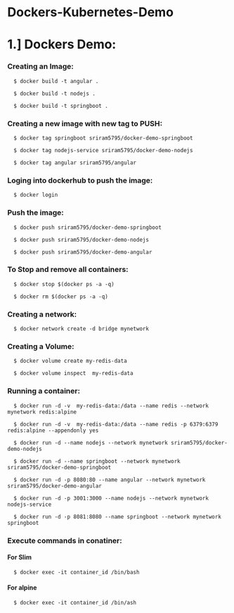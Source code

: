 # Dockers-Kubernetes-Demo

# 1.] Dockers Demo:

  ### Creating an Image:
```
  $ docker build -t angular .

  $ docker build -t nodejs .

  $ docker build -t springboot .
```
  ### Creating a new image with new tag to PUSH:
```
  $ docker tag springboot sriram5795/docker-demo-springboot

  $ docker tag nodejs-service sriram5795/docker-demo-nodejs

  $ docker tag angular sriram5795/angular
```
  ### Loging into dockerhub to push the image:
```
  $ docker login
```
  ### Push the image:
```
  $ docker push sriram5795/docker-demo-springboot

  $ docker push sriram5795/docker-demo-nodejs

  $ docker push sriram5795/docker-demo-angular
```
  ### To Stop and remove all containers:
```
  $ docker stop $(docker ps -a -q)

  $ docker rm $(docker ps -a -q)
```
  ### Creating a network:
```
  $ docker network create -d bridge mynetwork
```
  ### Creating a Volume:
```
  $ docker volume create my-redis-data

  $ docker volume inspect  my-redis-data
```

  ### Running a container:
```
  $ docker run -d -v  my-redis-data:/data --name redis --network mynetwork redis:alpine

  $ docker run -d -v  my-redis-data:/data --name redis -p 6379:6379 redis:alpine --appendonly yes

  $ docker run -d --name nodejs --network mynetwork sriram5795/docker-demo-nodejs

  $ docker run -d --name springboot --network mynetwork sriram5795/docker-demo-springboot

  $ docker run -d -p 8080:80 --name angular --network mynetwork sriram5795/docker-demo-angular

  $ docker run -d -p 3001:3000 --name nodejs --network mynetwork nodejs-service 

  $ docker run -d -p 8081:8080 --name springboot --network mynetwork springboot
```
  ### Execute commands in conatiner:
  #### For Slim
```
  $ docker exec -it container_id /bin/bash
```
  #### For alpine
```
  $ docker exec -it container_id /bin/ash
```
